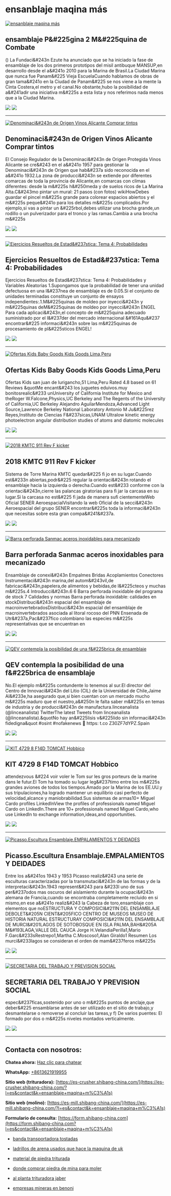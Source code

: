 # ensanblaje maqina más

<a href="https://swt.shibang-china.com/?l=es&img&k=ensanblaje+maqina+m%C3%A1s" target="_blank">![ensanblaje maqina más](http://static.shibang-china.com/all-800x300/1409.jpg)</a>

## ensamblaje P&#225gina 2 M&#225quina de Combate
() La Fundaci&#243n Ezute ha anunciado que se ha iniciado la fase de ensamblaje de los dos primeros prototipos del misil antibuque MANSUP,en desarrollo desde el a&#241o 2010 para la Marina de Brasil.La Ciudad Marina que nunca fue Panam&#225 Vieja EscuelaCuando hablamos de obras de gran tama&#241o en la Ciudad de Panam&#225 se nos viene a la mente la Cinta Costera,el metro y el canal.No obstante,hubo la posibilidad de a&#241adir una iniciativa m&#225s a esta lista y nos referimos nada menos que a la Ciudad Marina.


<a href="https://whatsapp.shibangsoft.com/WhatsApp.php" target="_blank" title="WhatsApp">![](http://static.shibang-china.com/icon/whatsapp.png)</a> <a href="https://swt.shibang-china.com/?l=es&icon&k=ensanblaje+maqina+m%C3%A1s" target="_blank">![](http://static.shibang-china.com/icon/chat-es.png)</a>

---

<a href="https://swt.shibang-china.com/?l=es&img&k=ensanblaje+maqina+m%C3%A1s" target="_blank">![Denominaci&#243n de Origen Vinos Alicante Comprar tintos](http://static.shibang-china.com/all-800x300/1506.jpg)</a>

## Denominaci&#243n de Origen Vinos Alicante Comprar tintos
El Consejo Regulador de la Denominaci&#243n de Origen Protegida Vinos Alicante se cre&#243 en el a&#241o 1957 para gestionar la Denominaci&#243n de Origen que hab&#237a sido reconocida en el a&#241o 1932.La zona de producci&#243n se extiende por diferentes comarcas de toda la provincia de Alicante,en comarcas con climas diferentes: desde la m&#225s h&#250meda y de suelos ricos de La Marina Alta.C&#243mo pintar un mural: 21 pasos (con fotos) wikiHowDebes guardar el pincel m&#225s grande para colorear espacios abiertos y el m&#225s peque&#241o para los detalles m&#225s complicados.Por ejemplo,si vas a pintar un &#225rbol,debes utilizar una brocha grande,un rodillo o un pulverizador para el tronco y las ramas.Cambia a una brocha m&#225s


<a href="https://whatsapp.shibangsoft.com/WhatsApp.php" target="_blank" title="WhatsApp">![](http://static.shibang-china.com/icon/whatsapp.png)</a> <a href="https://swt.shibang-china.com/?l=es&icon&k=ensanblaje+maqina+m%C3%A1s" target="_blank">![](http://static.shibang-china.com/icon/chat-es.png)</a>

---

<a href="https://swt.shibang-china.com/?l=es&img&k=ensanblaje+maqina+m%C3%A1s" target="_blank">![Ejercicios Resueltos de Estad&#237stica: Tema 4: Probabilidades](http://static.shibang-china.com/all-800x300/1350.jpg)</a>

## Ejercicios Resueltos de Estad&#237stica: Tema 4: Probabilidades
Ejercicios Resueltos de Estad&#237stica: Tema 4: Probabilidades y Variables Aleatorias 1.Supongamos que la probabilidad de tener una unidad defectuosa en una l&#237nea de ensamblaje es de 0.05.Si el conjunto de unidades terminadas constituye un conjunto de ensayos independientes:.1.M&#225quinas de moldeo por inyecci&#243n y m&#225quinas deM&#225quinas de moldeo por inyecci&#243n ENGEL Para cada aplicaci&#243n,el concepto de m&#225quina adecuado suministrado por el l&#237der del mercado internacional &#161Aqu&#237 encontrar&#225 informaci&#243n sobre las m&#225quinas de procesamiento de pl&#225sticos ENGEL!


<a href="https://whatsapp.shibangsoft.com/WhatsApp.php" target="_blank" title="WhatsApp">![](http://static.shibang-china.com/icon/whatsapp.png)</a> <a href="https://swt.shibang-china.com/?l=es&icon&k=ensanblaje+maqina+m%C3%A1s" target="_blank">![](http://static.shibang-china.com/icon/chat-es.png)</a>

---

<a href="https://swt.shibang-china.com/?l=es&img&k=ensanblaje+maqina+m%C3%A1s" target="_blank">![Ofertas Kids Baby Goods Kids Goods Lima,Peru](http://static.shibang-china.com/all-800x300/972.jpg)</a>

## Ofertas Kids Baby Goods Kids Goods Lima,Peru
Ofertas Kids san juan de lurigancho,51 Lima,Peru Rated 4.8 based on 61 Reviews &quotMe encant&#243 los juguetes eduivos.muy bonitosrealic&#233 unUniversity of California Institute for Mexico and theRoger W.Falcone,Physics,UC Berkeley and The Regents of the University of California,UC Berkeley Alejandro AguilarMendoza,Advanced Light Source,Lawrence Berkeley National Laboratory Antonio M Ju&#225rez Reyes,Instituto de Ciencias F&#237sicas,UNAM Ultralow kinetic energy photoelectron angular distribution studies of atoms and diatomic molecules


<a href="https://whatsapp.shibangsoft.com/WhatsApp.php" target="_blank" title="WhatsApp">![](http://static.shibang-china.com/icon/whatsapp.png)</a> <a href="https://swt.shibang-china.com/?l=es&icon&k=ensanblaje+maqina+m%C3%A1s" target="_blank">![](http://static.shibang-china.com/icon/chat-es.png)</a>

---

<a href="https://swt.shibang-china.com/?l=es&img&k=ensanblaje+maqina+m%C3%A1s" target="_blank">![2018 KMTC 911 Rev F kicker](http://static.shibang-china.com/all-800x300/900.jpg)</a>

## 2018 KMTC 911 Rev F kicker
Sistema de Torre Marina KMTC quedar&#225 ﬁ jo en su lugar.Cuando est&#233n abiertas,podr&#225 regular la orientaci&#243n rotando el ensamblaje hacia la izquierda o derecha.Cuando est&#233 conforme con la orientaci&#243n,cierre las palancas giratorias para ﬁ jar la carcasa en su lugar.Si la carcasa no est&#225 ﬁ jada de manera suﬁ cientementeWeb Oficial SENER AeroespacialVisitando la web Oficial de la secci&#243n Aeroespacial del grupo SENER encontrar&#225s toda la informaci&#243n que necesitas sobre esta gran compa&#241&#237a.


<a href="https://whatsapp.shibangsoft.com/WhatsApp.php" target="_blank" title="WhatsApp">![](http://static.shibang-china.com/icon/whatsapp.png)</a> <a href="https://swt.shibang-china.com/?l=es&icon&k=ensanblaje+maqina+m%C3%A1s" target="_blank">![](http://static.shibang-china.com/icon/chat-es.png)</a>

---

<a href="https://swt.shibang-china.com/?l=es&img&k=ensanblaje+maqina+m%C3%A1s" target="_blank">![Barra perforada Sanmac aceros inoxidables para mecanizado](http://static.shibang-china.com/all-800x300/904.jpg)</a>

## Barra perforada Sanmac aceros inoxidables para mecanizado
Ensamblaje de conexi&#243n Empalmes Bridas Acoplamientos Conectores Instrumentaci&#243n marina,del autom&#243vil,de fabricaci&#243n,papelera,de alimentos y bebidas,de l&#225cteos y muchas m&#225s.4 Introducci&#243n.6 6 Barra perforada inoxidable del programa de stock 7 Calidades y normas Barra perforada inoxidable: calidades en stockDistribuci&#243n espacial del ensamblaje de macroinvertebradosDistribuci&#243n espacial del ensamblaje de macroinvertebrados asociada al litoral rocoso del PNN Ensenada de Utr&#237a,Pac&#237fico colombiano las especies m&#225s representativas que se encuentran en


<a href="https://whatsapp.shibangsoft.com/WhatsApp.php" target="_blank" title="WhatsApp">![](http://static.shibang-china.com/icon/whatsapp.png)</a> <a href="https://swt.shibang-china.com/?l=es&icon&k=ensanblaje+maqina+m%C3%A1s" target="_blank">![](http://static.shibang-china.com/icon/chat-es.png)</a>

---

<a href="https://swt.shibang-china.com/?l=es&img&k=ensanblaje+maqina+m%C3%A1s" target="_blank">![QEV contempla la posibilidad de una f&#225brica de ensamblaje](http://static.shibang-china.com/all-800x300/1321.jpg)</a>

## QEV contempla la posibilidad de una f&#225brica de ensamblaje
No.El ejemplo m&#225s contundente lo tenemos al sur.El director del Centro de Innovaci&#243n del Litio (CIL) de la Universidad de Chile,Jaime Al&#233e,ha asegurado que,si bien cuentan con un mercado mucho m&#225s maduro que el nuestro,a&#250n le falta saber m&#225s en temas de industria y de producci&#243n de manufactura.linceanalista (@linceanalista) TwitterThe latest Tweets from linceanalista (@linceanalista).&quotNo hay an&#225lisis v&#225lido sin informaci&#243n fidedigna&quot #osint #nofakenews 📸 https: t.co Z30ZF7dYPZ.Spain


<a href="https://whatsapp.shibangsoft.com/WhatsApp.php" target="_blank" title="WhatsApp">![](http://static.shibang-china.com/icon/whatsapp.png)</a> <a href="https://swt.shibang-china.com/?l=es&icon&k=ensanblaje+maqina+m%C3%A1s" target="_blank">![](http://static.shibang-china.com/icon/chat-es.png)</a>

---

<a href="https://swt.shibang-china.com/?l=es&img&k=ensanblaje+maqina+m%C3%A1s" target="_blank">![KIT 4729 8 F14D TOMCAT Hobbico](http://static.shibang-china.com/all-800x300/782.jpg)</a>

## KIT 4729 8 F14D TOMCAT Hobbico
attendezvous &#224 voir voler le Tom sur les gros porteurs de la marine dans le futur.El Tom ha tomado su lugar leg&#237timo entre los m&#225s grandes aviones de todos los tiempos.Amado por la Marina de los EE.UU.y sus tripulaciones,ha logrado mantener un equilibrio casi perfecto de velocidad,alcance y maniobrabilidad.Sus sistemas de armas10+ Miguel Cardo profiles LinkedInView the profiles of professionals named Miguel Cardo on LinkedIn.There are 10+ professionals named Miguel Cardo,who use LinkedIn to exchange information,ideas,and opportunities.


<a href="https://whatsapp.shibangsoft.com/WhatsApp.php" target="_blank" title="WhatsApp">![](http://static.shibang-china.com/icon/whatsapp.png)</a> <a href="https://swt.shibang-china.com/?l=es&icon&k=ensanblaje+maqina+m%C3%A1s" target="_blank">![](http://static.shibang-china.com/icon/chat-es.png)</a>

---

<a href="https://swt.shibang-china.com/?l=es&img&k=ensanblaje+maqina+m%C3%A1s" target="_blank">![Picasso.Escultura Ensamblaje.EMPALAMIENTOS Y DEIDADES](http://static.shibang-china.com/all-800x300/713.jpg)</a>

## Picasso.Escultura Ensamblaje.EMPALAMIENTOS Y DEIDADES
Entre los a&#241os 1943 y 1953 Picasso realiz&#243 una serie de esculturas caracterizadas por la transmutaci&#243n de las formas y de la interpretaci&#243n.1943 represent&#243 para &#233l uno de sus per&#237odos mas oscuros del aislamiento durante la ocupaci&#243n alemana de Francia,cuando se encontraba completamente recluido en si mismo,en ese a&#241o realiz&#243 la Cabeza de toro,ensamblaje con elementos que noESTRUCTURA Y COMPOSICI&#211N DEL ENSAMBLAJE DEBOLET&#205N CIENT&#205FICO CENTRO DE MUSEOS MUSEO DE HISTORIA NATURAL ESTRUCTURAY COMPOSICI&#211N DEL ENSAMBLAJE DE MURCI&#201LAGOS DE SOTOBOSQUE EN ISLA PALMA,BAH&#205A M&#193LAGA,VALLE DEL CAUCA Jorge H.VelandiaPerilla1,Mario F.Garc&#233sRestrepo1,Martha C.Moscoso1,Alan Giraldo1 Resumen Los murci&#233lagos se consideran el orden de mam&#237feros m&#225s


<a href="https://whatsapp.shibangsoft.com/WhatsApp.php" target="_blank" title="WhatsApp">![](http://static.shibang-china.com/icon/whatsapp.png)</a> <a href="https://swt.shibang-china.com/?l=es&icon&k=ensanblaje+maqina+m%C3%A1s" target="_blank">![](http://static.shibang-china.com/icon/chat-es.png)</a>

---

<a href="https://swt.shibang-china.com/?l=es&img&k=ensanblaje+maqina+m%C3%A1s" target="_blank">![SECRETARIA DEL TRABAJO Y PREVISION SOCIAL](http://static.shibang-china.com/all-800x300/842.jpg)</a>

## SECRETARIA DEL TRABAJO Y PREVISION SOCIAL
espec&#237ficas,sostenido por uno o m&#225s puntos de anclaje,que deber&#225 ensamblarse antes de ser utilizado en el sitio de trabajo,y desmantelarse o removerse al concluir las tareas,y f) De varios puentes: El formado por dos o m&#225s niveles montados verticalmente.

<a href="https://whatsapp.shibangsoft.com/WhatsApp.php" target="_blank" title="WhatsApp">![](http://static.shibang-china.com/icon/whatsapp.png)</a> <a href="https://swt.shibang-china.com/?l=es&icon&k=ensanblaje+maqina+m%C3%A1s" target="_blank">![](http://static.shibang-china.com/icon/chat-es.png)</a>

---
## Contacta con nosotros:

**Chatea ahora:** [Haz clic para chatear](https://swt.shibang-china.com?l=es&contact&k=ensanblaje+maqina+m%C3%A1s)

**WhatsApp:**  [+8613621919955](https://whatsapp.shibangsoft.com/WhatsApp.php)

**Sitio web (trituradora):** [https://es-crusher.shibang-china.com/](https://es-crusher.shibang-china.com/?l=es&contact&k=ensanblaje+maqina+m%C3%A1s)

**Sitio web (molino):** [https://es-mill.shibang-china.com/](https://es-mill.shibang-china.com/?l=es&contact&k=ensanblaje+maqina+m%C3%A1s)

**Formulario de consulta:** [https://form.shibang-china.com](https://form.shibang-china.com?l=es&contact&k=ensanblaje+maqina+m%C3%A1s)

* [banda transportadora tostadas](../95/banda%20transportadora%20tostadas.md)

* [ladrillos de arena usados que hace la maquina de uk](../87/ladrillos%20de%20arena%20usados%20que%20hace%20la%20maquina%20de%20uk.md)

* [material de piedra triturada](../87/material%20de%20piedra%20triturada.md)

* [donde comprar piedra de mina para moler](../87/donde%20comprar%20piedra%20de%20mina%20para%20moler.md)

* [al planta trituradora jaber](../95/al%20planta%20trituradora%20jaber.md)

* [empresas mineras en benoni](../93/empresas%20mineras%20en%20benoni.md)